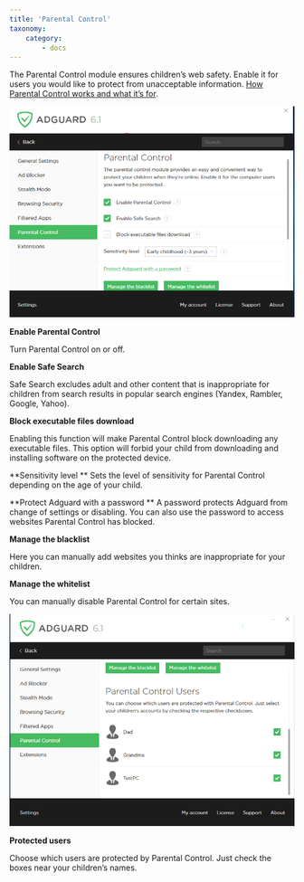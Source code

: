 ```yaml
---
title: 'Parental Control'
taxonomy:
    category:
        - docs
---
```


The Parental Control module ensures children’s web safety. Enable it for users you would like to protect from unacceptable information. [How Parental Control works and what it’s for](https://adguard.com/en/adguard-parental-control.html).

![](win10-04.png)

**Enable Parental Control**

Turn Parental Control on or off.

**Enable Safe Search**

Safe Search excludes adult and other content that is inappropriate for children from search results in popular search engines (Yandex, Rambler, Google, Yahoo).

**Block executable files download**

Enabling this function will make Parental Control block downloading any executable files. This option will forbid your child from downloading and installing software on the protected device.

**Sensitivity level
**
Sets the level of sensitivity for Parental Control depending on the age of your child.

**Protect Adguard with a password
**
A password protects Adguard from change of settings or disabling. You can also use the password to access websites Parental Control has blocked.

**Manage the blacklist**

Here you can manually add websites you thinks are inappropriate for your children.

**Manage the whitelist**

You can manually disable Parental Control for certain sites.

![](win10_parental.png)

**Protected users**

Choose which users are protected by Parental Control. Just check the boxes near your children’s names.
